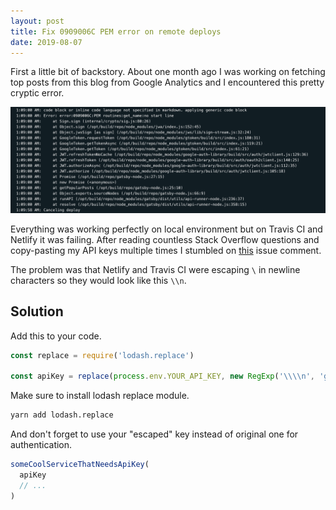 ```yaml
---
layout: post
title: Fix 0909006C PEM error on remote deploys
date: 2019-08-07
---
```


First a little bit of backstory. About one month ago I was working on fetching top posts from this blog from Google Analytics and I encountered this pretty cryptic error.

![Error in netlify console](/img/md/0909006C_pem_error_output.png)

Everything was working perfectly on local environment but on Travis CI and Netlify it was failing. After reading countless Stack Overflow questions and copy-pasting my API keys multiple times I stumbled on [this](https://github.com/googleapis/google-api-nodejs-client/issues/1110#issuecomment-436868760) issue comment.

The problem was that Netlify and Travis CI were escaping `\` in newline characters so they would look like this `\\n`.

## Solution

Add this to your code.

```js
const replace = require('lodash.replace')

const apiKey = replace(process.env.YOUR_API_KEY, new RegExp('\\\\n', 'g'), '\n')
```

Make sure to install lodash replace module.

```bash
yarn add lodash.replace
```

And don't forget to use your "escaped" key instead of original one for authentication.

```js
someCoolServiceThatNeedsApiKey(
  apiKey
  // ...
)
```

<!--
resources:
  - name: Github issue comment with fix
    url: https://github.com/googleapis/google-api-nodejs-client/issues/1110#issuecomment-436868760
-->
